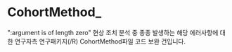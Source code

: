 # CohortMethod_
":argument is of length zero" 현상 조치
분석 중 종종 발생하는 해당 에러사항에 대한 연구자측 연구패키지(/R) CohortMethod파일 코드 보완 건입니다. 
